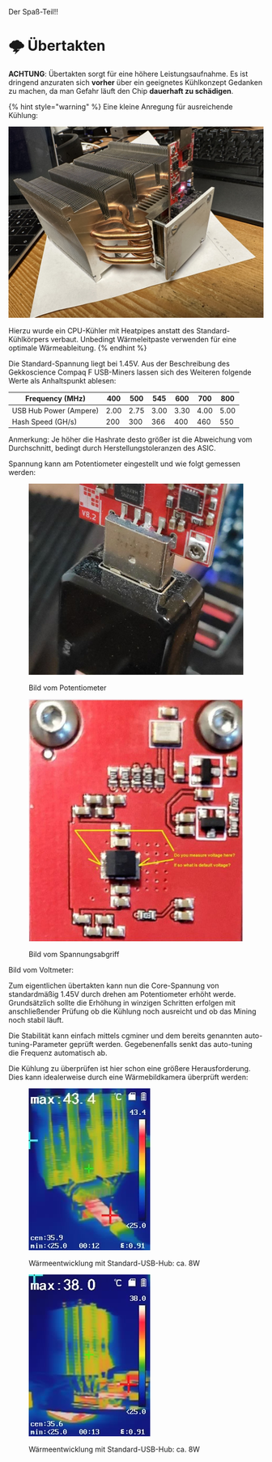 Der Spaß-Teil!!

# 🌩 Übertakten

**ACHTUNG**: Übertakten sorgt für eine höhere Leistungsaufnahme. Es ist dringend anzuraten sich **vorher** über ein geeignetes Kühlkonzept Gedanken zu machen, da man Gefahr läuft den Chip **dauerhaft zu schädigen**.

{% hint style="warning" %}
Eine kleine Anregung für ausreichende Kühlung:

![](../.gitbook/assets/Kühlkörper.jpg)

Hierzu wurde ein CPU-Kühler mit Heatpipes anstatt des Standard-Kühlkörpers verbaut. Unbedingt Wärmeleitpaste verwenden für eine optimale Wärmeableitung.
{% endhint %}



Die Standard-Spannung liegt bei 1.45V. Aus der Beschreibung des Gekkoscience Compaq F USB-Miners lassen sich des Weiteren folgende Werte als Anhaltspunkt ablesen:

| Frequency (MHz)        | 400  | 500  | 545  | 600  | 700  | 800  |
| ---------------------- | ---- | ---- | ---- | ---- | ---- | ---- |
| USB Hub Power (Ampere) | 2.00 | 2.75 | 3.00 | 3.30 | 4.00 | 5.00 |
| Hash Speed (GH/s)      | 200  | 300  | 366  | 400  | 460  | 550  |

Anmerkung: Je höher die Hashrate desto größer ist die Abweichung vom Durchschnitt, bedingt durch Herstellungstoleranzen des ASIC.

Spannung kann am Potentiometer eingestellt und wie folgt gemessen werden:

<figure><img src="../.gitbook/assets/Potentiometer.JPG" alt=""><figcaption><p>Bild vom Potentiometer</p></figcaption></figure>

<figure><img src="../.gitbook/assets/Spannungsabgriff.JPG" alt=""><figcaption><p>Bild vom Spannungsabgriff</p></figcaption></figure>

Bild vom Voltmeter:



Zum eigentlichen übertakten kann nun die Core-Spannung von standardmäßig 1.45V durch drehen am Potentiometer erhöht werde. Grundsätzlich sollte die Erhöhung in winzigen Schritten erfolgen mit anschließender Prüfung ob die Kühlung noch ausreicht und ob das Mining noch stabil läuft.

Die Stabilität kann einfach mittels cgminer und dem bereits genannten auto-tuning-Parameter geprüft werden. Gegebenenfalls senkt das auto-tuning die Frequenz automatisch ab.

Die Kühlung zu überprüfen ist hier schon eine größere Herausforderung. Dies kann idealerweise durch eine Wärmebildkamera überprüft werden:

<div>

<figure><img src="../.gitbook/assets/IMG-1181.JPG" alt=""><figcaption><p>Wärmeentwicklung mit Standard-USB-Hub: ca. 8W</p></figcaption></figure>

 

<figure><img src="../.gitbook/assets/IMG-1183.JPG" alt=""><figcaption><p>Wärmeentwicklung mit Standard-USB-Hub: ca. 8W</p></figcaption></figure>

</div>

